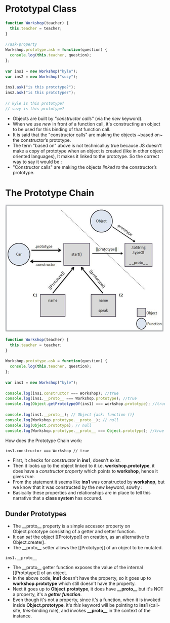# Prototypal Class

```javascript
function Workshop(teacher) {
  this.teacher = teacher;
}

//ask-property
Workshop.prototype.ask = function(question) {
  console.log(this.teacher, question);
};

var ins1 = new Workshop("kyle");
var ins2 = new Workshop("suzy");

ins1.ask("is this prototype?");
ins2.ask("is this prototype?");

// kyle is this prototype? 
// suzy is this prototype?
```
- Objects are built by _"constructor calls"_ (via the _new_ keyword).
- When we use _new_ in front of a function call, it's constructing an object to be used for this binding of that function call.
- It is said that the "constructor calls" are making the objects ~based on~ the constructor’s prototype.
- The term "based on" above is not technicalluy true because JS doesn't make a copy of prototype when an object is created (like in other object oriented languages), It makes it linked to the prototype. So the correct way to say it would be :
- "Constructor calls" are making the objects _linked to_ the constructor’s prototype.

# The Prototype Chain

<img src="protochain.png" width="500px" height="400px">

```javascript
function Workshop(teacher) {
  this.teacher = teacher;
}

Workshop.prototype.ask = function(question) {
  console.log(this.teacher, question);
};

var ins1 = new Workshop("kyle");

console.log(ins1.constructor === Workshop); //true
console.log(ins1.__proto__ === Workshop.prototype); //true
console.log(Object.getPrototypeOf(ins1) === workshop.prototype); //true

console.log(ins1.__proto__); // Object {ask: function ()}
console.log(Workshop.prototype.__proto__); // null
console.log(Object.prototype); // null
console.log(Workshop.prototype.__proto__ === Object.prototype); //true
```
How does the Prototype Chain work:

```ins1.constructor === Workshop // true```
- First, it checks for _constructor_ in **ins1**, doesn't exist.
- Then it looks up to the object linked to it i.e. **workshop.prototype**, it does have a _constructor property_ which points to **workshop**, hence it gives _true_.
- From the statement it seems like **ins1** was constructed by **workshop**, but we know that it was constructed by the _new_ keyword, sowhy :
- Basically these properties and relationships are in place to tell this narrative that a **class system** has occured.

## Dunder Prototypes
- The \_\_proto\_\_ property is a simple accessor property on Object.prototype consisting of a getter and setter function.
- It can _set_ the object [[Prototype]] on creation, as an alternative to Object.create(). 
- The \_\_proto\_\_ setter allows the [[Prototype]] of an object to be mutated.

```ins1.__proto__```
- The \_\_proto\_\_ getter function exposes the value of the internal [[Prototype]] of an object. 
- In the above code, **ins1** doesn't have the property, so it goes up to **workshop.prototype** which still doesn't have the property.
- Next it goes up to **Object.prototype**, it does have **\_\_proto\_\_** but it's NOT  a property, it's a **_getter function_**.
- Even though it's not a property, since it's a function, when it is invoked inside **Object.prototype**, it's _this_ keyword will be pointing to **ins1** (call-site, _this_-binding rule), and invokes **\_\_proto\_\_** in the context of the instance.









